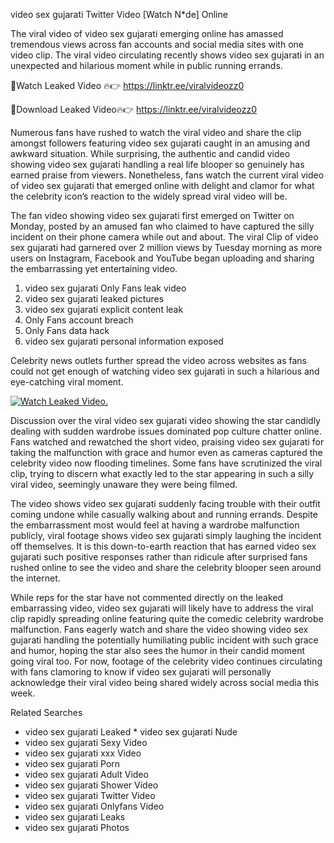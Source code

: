 ﻿video sex gujarati Twitter Video [Watch N*de] Online

The viral video of ﻿video sex gujarati emerging online has amassed tremendous views across fan accounts and social media sites with one video clip. The viral video circulating recently shows ﻿video sex gujarati in an unexpected and hilarious moment while in public running errands. 

🔴Watch Leaked Video 🔥👉  https://linktr.ee/viralvideozz0 

🔴Download Leaked Video🔥👉  https://linktr.ee/viralvideozz0 

Numerous fans have rushed to watch the viral video and share the clip amongst followers featuring ﻿video sex gujarati caught in an amusing and awkward situation. While surprising, the authentic and candid video showing ﻿video sex gujarati handling a real life blooper so genuinely has earned praise from viewers. Nonetheless, fans watch the current viral video of ﻿video sex gujarati that emerged online with delight and clamor for what the celebrity icon’s reaction to the widely spread viral video will be.

The fan video showing ﻿video sex gujarati first emerged on Twitter on Monday, posted by an amused fan who claimed to have captured the silly incident on their phone camera while out and about. The viral Clip of ﻿video sex gujarati had garnered over 2 million views by Tuesday morning as more users on Instagram, Facebook and YouTube began uploading and sharing the embarrassing yet entertaining video. 

1. ﻿video sex gujarati Only Fans leak video
2. ﻿video sex gujarati leaked pictures
3. ﻿video sex gujarati explicit content leak
4. Only Fans account breach
5. Only Fans data hack
6. ﻿video sex gujarati personal information exposed

Celebrity news outlets further spread the video across websites as fans could not get enough of watching ﻿video sex gujarati in such a hilarious and eye-catching viral moment. 

[![Watch Leaked Video.](https://miro.medium.com/v2/resize:fit:828/format:webp/1*cilzJN44JGOrTw9NJCrNHA.gif "Watch Leaked Video")](https://linktr.ee/viralvideozz0)

Discussion over the viral ﻿video sex gujarati video showing the star candidly dealing with sudden wardrobe issues dominated pop culture chatter online. Fans watched and rewatched the short video, praising ﻿video sex gujarati for taking the malfunction with grace and humor even as cameras captured the celebrity video now flooding timelines. Some fans have scrutinized the viral clip, trying to discern what exactly led to the star appearing in such a silly viral video, seemingly unaware they were being filmed.

The video shows ﻿video sex gujarati suddenly facing trouble with their outfit coming undone while casually walking about and running errands. Despite the embarrassment most would feel at having a wardrobe malfunction publicly, viral footage shows ﻿video sex gujarati simply laughing the incident off themselves. It is this down-to-earth reaction that has earned ﻿video sex gujarati such positive responses rather than ridicule after surprised fans rushed online to see the video and share the celebrity blooper seen around the internet.  

While reps for the star have not commented directly on the leaked embarrassing video, ﻿video sex gujarati will likely have to address the viral clip rapidly spreading online featuring quite the comedic celebrity wardrobe malfunction. Fans eagerly watch and share the video showing ﻿video sex gujarati handling the potentially humiliating public incident with such grace and humor, hoping the star also sees the humor in their candid moment going viral too. For now, footage of the celebrity video continues circulating with fans clamoring to know if ﻿video sex gujarati will personally acknowledge their viral video being shared widely across social media this week.

Related Searches
* ﻿video sex gujarati Leaked
﻿* video sex gujarati Nude
* ﻿video sex gujarati Sexy Video
* ﻿video sex gujarati xxx Video
* ﻿video sex gujarati Porn
* ﻿video sex gujarati Adult Video
* ﻿video sex gujarati Shower Video
* ﻿video sex gujarati Twitter Video
* ﻿video sex gujarati Onlyfans Video
* ﻿video sex gujarati Leaks
* ﻿video sex gujarati Photos